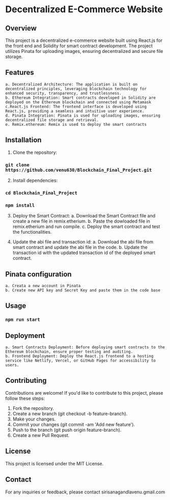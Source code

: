 # Decentralized E-Commerce Website

## Overview
This project is a decentralized e-commerce website built using React.js for the front end and Solidity for smart contract development. The project utilizes Pinata for uploading images, ensuring decentralized and secure file storage.


## Features
    a. Decentralized Architecture: The application is built on decentralized principles, leveraging blockchain technology for enhanced security, transparency, and trustlessness.
    b. Ethereum Integration: Smart contracts developed in Solidity are deployed on the Ethereum blockchain and connected using Metamask
    c.React.js Frontend: The frontend interface is developed using React.js, providing a seamless and intuitive user experience.
    d. Pinata Integration: Pinata is used for uploading images, ensuring decentralized file storage and retrieval.
    e. Remix.ethereum: Remix is used to deploy the smart contracts

## Installation
1. Clone the repository:

### `git clone https://github.com/venu630/Blockchain_Final_Project.git`

2. Install dependencies:
### `cd Blockchain_Final_Project`
### `npm install`

3. Deploy the Smart Contract:
    a. Download the Smart Contract file and create a new file in remix.etherium.
    b. Paste the dowloaded file in remix.etherium and run compile. 
    c. Deploy the smart contract and test the functionalities.

4. Update the abi file and transaction id:
    a. Download the abi file from smart contract and update the abi file in the code.
    b. Update the transaction id with the updated transaction id of the deployed smart contract.

## Pinata configuration
    a. Creata a new account in Pinata
    b. Create new API key and Secret Key and paste them in the code base

## Usage
### `npm run start`

## Deployment
    a. Smart Contracts Deployment: Before deploying smart contracts to the Ethereum blockchain, ensure proper testing and auditing. 
    b. Frontend Deployment: Deploy the React.js frontend to a hosting service like Netlify, Vercel, or GitHub Pages for accessibility to users.

## Contributing
Contributions are welcome! If you'd like to contribute to this project, please follow these steps:

1. Fork the repository.
2. Create a new branch (git checkout -b feature-branch).
3. Make your changes.
4. Commit your changes (git commit -am 'Add new feature').
5. Push to the branch (git push origin feature-branch).
6. Create a new Pull Request.

## License
This project is licensed under the MIT License.

## Contact
For any inquiries or feedback, please contact sirisanagandlavenu.gmail.com



